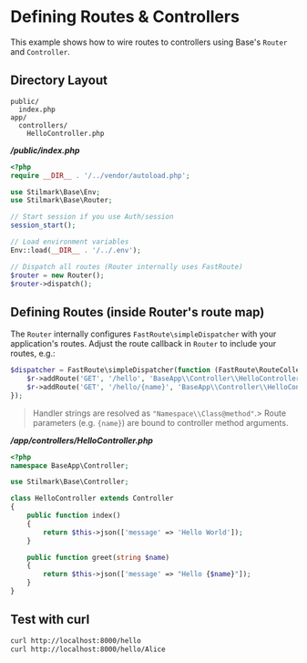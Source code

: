 # Defining Routes & Controllers

This example shows how to wire routes to controllers using Base's `Router` and `Controller`.

## Directory Layout
```
public/
  index.php
app/
  controllers/
    HelloController.php
```

***/public/index.php***
```php title="/public/index.php"
<?php
require __DIR__ . '/../vendor/autoload.php';

use Stilmark\Base\Env;
use Stilmark\Base\Router;

// Start session if you use Auth/session
session_start();

// Load environment variables
Env::load(__DIR__ . '/../.env');

// Dispatch all routes (Router internally uses FastRoute)
$router = new Router();
$router->dispatch();
```

## Defining Routes (inside Router's route map)
The `Router` internally configures `FastRoute\simpleDispatcher` with your application's routes.
Adjust the route callback in `Router` to include your routes, e.g.:

```php
$dispatcher = FastRoute\simpleDispatcher(function (FastRoute\RouteCollector $r) {
    $r->addRoute('GET', '/hello', 'BaseApp\\Controller\\HelloController@index');
    $r->addRoute('GET', '/hello/{name}', 'BaseApp\\Controller\\HelloController@greet');
});
```

> Handler strings are resolved as `"Namespace\\Class@method"`.> Route parameters (e.g. `{name}`) are bound to controller method arguments.

***/app/controllers/HelloController.php***
```php title="/app/controllers/HelloController.php"
<?php
namespace BaseApp\Controller;

use Stilmark\Base\Controller;

class HelloController extends Controller
{
    public function index()
    {
        return $this->json(['message' => 'Hello World']);
    }

    public function greet(string $name)
    {
        return $this->json(['message' => "Hello {$name}"]);
    }
}
```

## Test with curl
```bash
curl http://localhost:8000/hello
curl http://localhost:8000/hello/Alice
```
